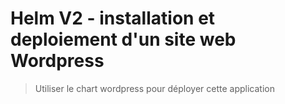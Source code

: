 # Helm V2 -  installation et deploiement d'un site web Wordpress

> Utiliser le chart wordpress pour déployer cette application
